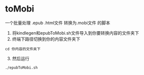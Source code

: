 # toMobi
一个批量处理 .epub .html文件 转换为.mobi文件 的脚本

1. 将kindlegen和epubToMobi.sh文件导入到你要转换内容的文件夹下
2. 终端下路径切换到你的内容文件夹下
  ```
  cd 你内容的文件夹下
  ```
3. 然后运行
  ```
  ./epubToMobi.sh
  ```
